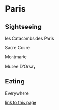 # Paris

## Sightseeing

les Catacombs des Paris

Sacre Coure

Montmarte

Musee D'Orsay

## Eating

Everywhere

[link to this page](https://upbeat-villani-0c3b78.netlify.app/)
